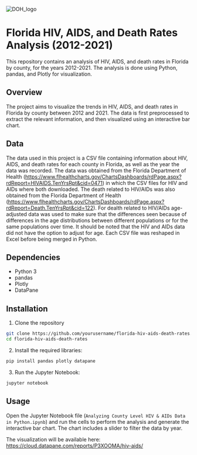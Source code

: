 ![DOH_logo](https://user-images.githubusercontent.com/108571876/235377509-dc2970cd-dc6f-493c-abde-c47cd11ac33d.png)


# Florida HIV, AIDS, and Death Rates Analysis (2012-2021)

This repository contains an analysis of HIV, AIDS, and death rates in Florida by county, for the years 2012-2021. The analysis is done using Python, pandas, and Plotly for visualization.

## Overview

The project aims to visualize the trends in HIV, AIDS, and death rates in Florida by county between 2012 and 2021. The data is first preprocessed to extract the relevant information, and then visualized using an interactive bar chart.

## Data

The data used in this project is a CSV file containing information about HIV, AIDS, and death rates for each county in Florida, as well as the year the data was recorded. The data was obtained from the Florida Department of Health (https://www.flhealthcharts.gov/ChartsDashboards/rdPage.aspx?rdReport=HIVAIDS.TenYrsRpt&cid=0471) in which the CSV files for HIV and AIDs where both downloaded. The death related to HIV/AIDs was also obtained from the Florida Department of Health (https://www.flhealthcharts.gov/ChartsDashboards/rdPage.aspx?rdReport=Death.TenYrsRpt&cid=122). For dealth related to HIV/AIDs age-adjusted data was used to make sure that the differences seen because of differences in the age distributions between different populations or for the same populations over time. It should be noted that the HIV and AIDs data did not have the option to adjust for age. Each CSV file was reshaped in Excel before being merged in Python.

## Dependencies

- Python 3
- pandas
- Plotly
- DataPane

## Installation

1. Clone the repository

```bash
git clone https://github.com/yourusername/florida-hiv-aids-death-rates.git
cd florida-hiv-aids-death-rates
```

2. Install the required libraries:

```bash
pip install pandas plotly datapane
```

3. Run the Jupyter Notebook:

```bash
jupyter notebook
```

## Usage

Open the Jupyter Notebook file (`Analyzing County Level HIV & AIDs Data in Python.ipynb`) and run the cells to perform the analysis and generate the interactive bar chart. The chart includes a slider to filter the data by year.

The visualization will be available here: https://cloud.datapane.com/reports/P3XOOMA/hiv-aids/
